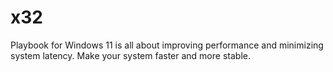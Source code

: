 # x32
Playbook for Windows 11 is all about improving performance and minimizing system latency. Make your system faster and more stable.
